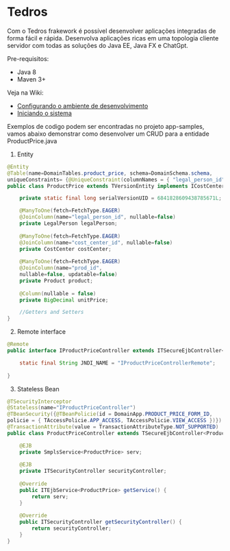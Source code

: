 # Tedros 
Com o Tedros frakework é possível desenvolver aplicações integradas de forma fácil e rápida. Desenvolva aplicações ricas em uma topologia cliente servidor com todas as soluções do Java EE, Java FX e ChatGpt.

Pre-requisitos:
 - Java 8
 - Maven 3+

Veja na Wiki:
- [Configurando o ambiente de desenvolvimento](https://github.com/Tedros-Box/tedros-apps/wiki/Configura%C3%A7%C3%A3o)
- [Iniciando o sistema](https://github.com/Tedros-Box/tedros-apps/wiki/Inicializa%C3%A7%C3%A3o)

Exemplos de codigo podem ser encontradas no projeto app-samples, vamos abaixo demonstrar como desenvolver um CRUD para a entidade ProductPrice.java

 1. Entity
```java
@Entity
@Table(name=DomainTables.product_price, schema=DomainSchema.schema,
uniqueConstraints= {@UniqueConstraint(columnNames = { "legal_person_id","cost_center_id","prod_id" })})
public class ProductPrice extends TVersionEntity implements ICostCenterAccounting {

	private static final long serialVersionUID = 6841828609438785671L;

	@ManyToOne(fetch=FetchType.EAGER)
	@JoinColumn(name="legal_person_id", nullable=false)
	private LegalPerson legalPerson;
	
	@ManyToOne(fetch=FetchType.EAGER)
	@JoinColumn(name="cost_center_id", nullable=false)
	private CostCenter costCenter;
	
	@ManyToOne(fetch=FetchType.EAGER)
	@JoinColumn(name="prod_id", 
	nullable=false, updatable=false)
	private Product product;
	
	@Column(nullable = false)
	private BigDecimal unitPrice;

	//Getters and Setters
}
```
2. Remote interface

```java
@Remote
public interface IProductPriceController extends ITSecureEjbController<ProductPrice> {

	static final String JNDI_NAME = "IProductPriceControllerRemote";
		
}
```
3. Stateless Bean
```java
@TSecurityInterceptor
@Stateless(name="IProductPriceController")
@TBeanSecurity({@TBeanPolicie(id = DomainApp.PRODUCT_PRICE_FORM_ID, 
policie = { TAccessPolicie.APP_ACCESS, TAccessPolicie.VIEW_ACCESS })})
@TransactionAttribute(value = TransactionAttributeType.NOT_SUPPORTED)
public class ProductPriceController extends TSecureEjbController<ProductPrice> implements IProductPriceController, ITSecurity  {

	@EJB
	private SmplsService<ProductPrice> serv;
	
	@EJB
	private ITSecurityController securityController;
	
	@Override
	public ITEjbService<ProductPrice> getService() {
		return serv;
	}
	
	@Override
	public ITSecurityController getSecurityController() {
		return securityController;
	}
}
```
